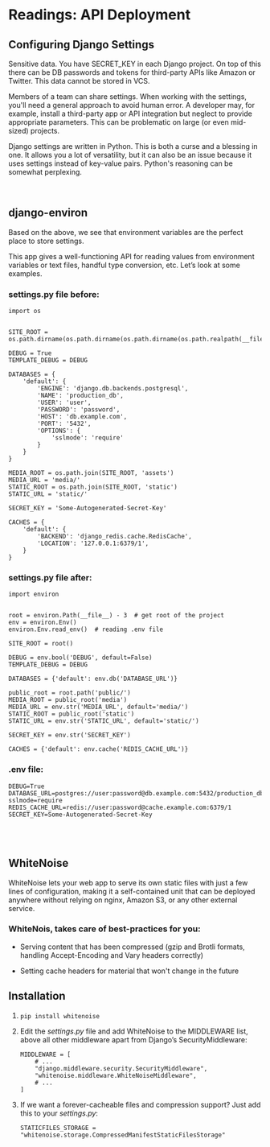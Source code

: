 # **Readings: API Deployment**

## **Configuring Django Settings**

Sensitive data. You have SECRET_KEY in each Django project. On top of this there can be DB passwords and tokens for third-party APIs like Amazon or Twitter. This data cannot be stored in VCS.

Members of a team can share settings. When working with the settings, you'll need a general approach to avoid human error. A developer may, for example, install a third-party app or API integration but neglect to provide appropriate parameters. This can be problematic on large (or even mid-sized) projects.

Django settings are written in Python. This is both a curse and a blessing in one. It allows you a lot of versatility, but it can also be an issue because it uses settings instead of key-value pairs. Python's reasoning can be somewhat perplexing.


<br>

## **django-environ**

Based on the above, we see that environment variables are the perfect place to store settings.

This app gives a well-functioning API for reading values from environment variables or text files, handful type conversion, etc. Let’s look at some examples.


### **settings.py file before:**

```
import os


SITE_ROOT = os.path.dirname(os.path.dirname(os.path.dirname(os.path.realpath(__file__))))

DEBUG = True
TEMPLATE_DEBUG = DEBUG

DATABASES = {
    'default': {
        'ENGINE': 'django.db.backends.postgresql',
        'NAME': 'production_db',
        'USER': 'user',
        'PASSWORD': 'password',
        'HOST': 'db.example.com',
        'PORT': '5432',
        'OPTIONS': {
            'sslmode': 'require'
        }
    }
}

MEDIA_ROOT = os.path.join(SITE_ROOT, 'assets')
MEDIA_URL = 'media/'
STATIC_ROOT = os.path.join(SITE_ROOT, 'static')
STATIC_URL = 'static/'

SECRET_KEY = 'Some-Autogenerated-Secret-Key'

CACHES = {
    'default': {
        'BACKEND': 'django_redis.cache.RedisCache',
        'LOCATION': '127.0.0.1:6379/1',
    }
}
```

### **settings.py file after:**

```
import environ


root = environ.Path(__file__) - 3  # get root of the project
env = environ.Env()
environ.Env.read_env()  # reading .env file

SITE_ROOT = root()

DEBUG = env.bool('DEBUG', default=False)
TEMPLATE_DEBUG = DEBUG

DATABASES = {'default': env.db('DATABASE_URL')}

public_root = root.path('public/')
MEDIA_ROOT = public_root('media')
MEDIA_URL = env.str('MEDIA_URL', default='media/')
STATIC_ROOT = public_root('static')
STATIC_URL = env.str('STATIC_URL', default='static/')

SECRET_KEY = env.str('SECRET_KEY')

CACHES = {'default': env.cache('REDIS_CACHE_URL')}
```

### **.env file:**

```
DEBUG=True
DATABASE_URL=postgres://user:password@db.example.com:5432/production_db?sslmode=require
REDIS_CACHE_URL=redis://user:password@cache.example.com:6379/1
SECRET_KEY=Some-Autogenerated-Secret-Key
```

<br>

<br>


## **WhiteNoise**


WhiteNoise lets your web app to serve its own static files with just a few lines of configuration, making it a self-contained unit that can be deployed anywhere without relying on nginx, Amazon S3, or any other external service.


### **WhiteNois, takes care of best-practices for you:**

- Serving content that has been compressed (gzip and Brotli formats, handling Accept-Encoding and Vary headers correctly)

- Setting cache headers for material that won't change in the future

## **Installation**

1. ```pip install whitenoise```

2. Edit the *settings.py* file and add WhiteNoise to the MIDDLEWARE list, above all other middleware apart from Django’s SecurityMiddleware:
    ```
    MIDDLEWARE = [
        # ...
        "django.middleware.security.SecurityMiddleware",
        "whitenoise.middleware.WhiteNoiseMiddleware",
        # ...
    ]
    ```

3. If we want a forever-cacheable files and compression support? Just add this to your *settings.py*:
    ```
    STATICFILES_STORAGE = "whitenoise.storage.CompressedManifestStaticFilesStorage"
    ```